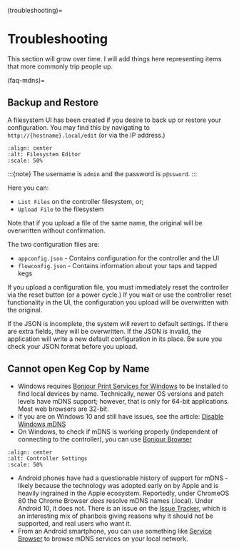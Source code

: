 (troubleshooting)=

# Troubleshooting

This section will grow over time. I will add things here representing items that more commonly trip people up.

(faq-mdns)=

## Backup and Restore

A filesystem UI has been created if you desire to back up or restore your configuration.  You may find this by navigating to `http://{hostname}.local/edit` (or via the IP address.)

```{image} filesystem_info.png
:align: center
:alt: Filesystem Editor
:scale: 50%
```

:::{note}
The username is `admin` and the password is `p@ssword`.
:::

Here you can:

- `List Files` on the controller filesystem, or;
- `Upload File` to the filesystem

Note that if you upload a file of the same name, the original will be overwritten without confirmation.

The two configuration files are:

- `appconfig.json` - Contains configuration for the controller and the UI
- `flowconfig.json` - Contains information about your taps and tapped kegs

If you upload a configuration file, you must immediately reset the controller via the reset button (or a power cycle.)  If you wait or use the controller reset functionality in the UI, the configuration you upload will be overwritten with the original.

If the JSON is incomplete, the system will revert to default settings.  If there are extra fields, they will be overwritten.  If the JSON is invalid, the application will write a new default configuration in its place.  Be sure you check your JSON format before you upload.

## Cannot open Keg Cop by Name

- Windows requires [Bonjour Print Services for Windows](https://support.apple.com/kb/DL999?locale=en_US) to be installed to find local devices by name.  Technically, newer OS versions and patch levels have mDNS support; however, that is only for 64-bit applications.  Most web browsers are 32-bit.
- If you are on Windows 10 and still have issues, see the article: [Disable Windows mDNS](https://superuser.com/questions/1330027/how-to-enable-mdns-on-windows-10-build-17134)
- On Windows, to check if mDNS is working properly (independent of connecting to the controller), you can use [Bonjour Browser](https://hobbyistsoftware.com/bonjourbrowser)

```{image} bonjour_browser.png
:align: center
:alt: Controller Settings
:scale: 50%
```

- Android phones have had a questionable history of support for mDNS - likely because the technology was adopted early on by Apple and is heavily ingrained in the Apple ecosystem.  Reportedly, under ChromeOS 80 the Chrome Browser *does* resolve mDNS names (.local). Under Android 10, it does not.  There is an issue on the [Issue Tracker](https://issuetracker.google.com/issues/140786115), which is an interesting mix of phanbois giving reasons why it should not be supported, and real users who want it.
- From an Android smartphone, you can use something like [Service Browser](https://play.google.com/store/apps/details?id=com.druk.servicebrowser) to browse mDNS services on your local network.
